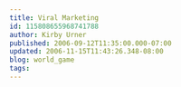 ```yaml
---
title: Viral Marketing
id: 115808655968741788
author: Kirby Urner
published: 2006-09-12T11:35:00.000-07:00
updated: 2006-11-15T11:43:26.348-08:00
blog: world_game
tags: 
---
```



